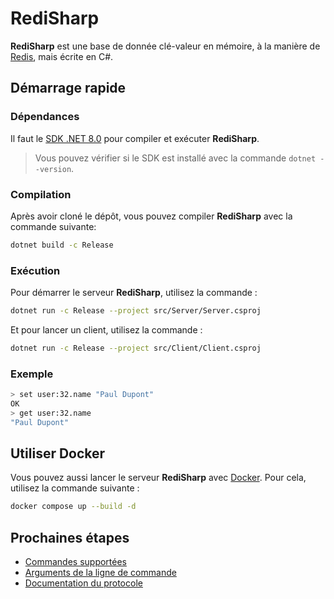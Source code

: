 # **RediSharp**

**RediSharp** est une base de donnée clé-valeur en mémoire, à la manière de [Redis](https://github.com/redis/redis), mais écrite en C#.

## Démarrage rapide

### Dépendances

Il faut le [SDK .NET 8.0](https://dotnet.microsoft.com/download) pour compiler et exécuter **RediSharp**.

> Vous pouvez vérifier si le SDK est installé avec la commande `dotnet --version`.

### Compilation

Après avoir cloné le dépôt, vous pouvez compiler **RediSharp** avec la commande suivante:

```bash
dotnet build -c Release
```

### Exécution

Pour démarrer le serveur **RediSharp**, utilisez la commande :

```bash
dotnet run -c Release --project src/Server/Server.csproj
```

Et pour lancer un client, utilisez la commande :

```bash
dotnet run -c Release --project src/Client/Client.csproj
```

### Exemple

```bash
> set user:32.name "Paul Dupont"
OK
> get user:32.name
"Paul Dupont"
```

## Utiliser Docker

Vous pouvez aussi lancer le serveur **RediSharp** avec [Docker](https://www.docker.com/). Pour cela, utilisez la commande suivante :

```bash
docker compose up --build -d
```

## Prochaines étapes

- [Commandes supportées](docs/COMMANDS.md)
- [Arguments de la ligne de commande](docs/ARGUMENTS.md)
- [Documentation du protocole](docs/PROTOCOL.md)
